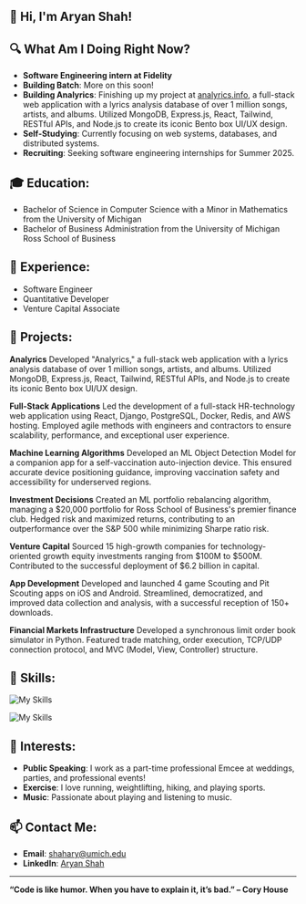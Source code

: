 ## 👋 Hi, I'm Aryan Shah!
[](https://github.com/shah-aryan/shah-aryan/blob/main/README.md#-hi-im-aryan-shah)

## 🔍 What Am I Doing Right Now?

-   **Software Engineering intern at Fidelity**
-   **Building Batch**: More on this soon! 
-   **Building Analyrics**: Finishing up my project at [analyrics.info](http://analyrics.info), a full-stack web application with a lyrics analysis database of over 1 million songs, artists, and albums. Utilized MongoDB, Express.js, React, Tailwind, RESTful APIs, and Node.js to create its iconic Bento box UI/UX design.
-   **Self-Studying**: Currently focusing on web systems, databases, and distributed systems.
-   **Recruiting**: Seeking software engineering internships for Summer 2025.

## 🎓 Education:

[](https://github.com/shah-aryan/shah-aryan/blob/main/README.md#-education)

-   Bachelor of Science in Computer Science with a Minor in Mathematics from the University of Michigan
-   Bachelor of Business Administration from the University of Michigan Ross School of Business

## 💼 Experience:

[](https://github.com/shah-aryan/shah-aryan/blob/main/README.md#-experience)

-   Software Engineer
-   Quantitative Developer
-   Venture Capital Associate

## 🚀 Projects:
[](https://github.com/shah-aryan/shah-aryan/blob/main/README.md#-projects)

**Analyrics**
Developed "Analyrics," a full-stack web application with a lyrics analysis database of over 1 million songs, artists, and albums. Utilized MongoDB, Express.js, React, Tailwind, RESTful APIs, and Node.js to create its iconic Bento box UI/UX design.

**Full-Stack Applications**
Led the development of a full-stack HR-technology web application using React, Django, PostgreSQL, Docker, Redis, and AWS hosting. Employed agile methods with engineers and contractors to ensure scalability, performance, and exceptional user experience.

**Machine Learning Algorithms**
Developed an ML Object Detection Model for a companion app for a self-vaccination auto-injection device. This ensured accurate device positioning guidance, improving vaccination safety and accessibility for underserved regions.

**Investment Decisions**
Created an ML portfolio rebalancing algorithm, managing a $20,000 portfolio for Ross School of Business's premier finance club. Hedged risk and maximized returns, contributing to an outperformance over the S&P 500 while minimizing Sharpe ratio risk.

**Venture Capital**
Sourced 15 high-growth companies for technology-oriented growth equity investments ranging from $100M to $500M. Contributed to the successful deployment of $6.2 billion in capital.

**App Development**
Developed and launched 4 game Scouting and Pit Scouting apps on iOS and Android. Streamlined, democratized, and improved data collection and analysis, with a successful reception of 150+ downloads.

**Financial Markets Infrastructure**
Developed a synchronous limit order book simulator in Python. Featured trade matching, order execution, TCP/UDP connection protocol, and MVC (Model, View, Controller) structure.

## 🔧 Skills:

![My Skills](https://skillicons.dev/icons?i=cpp,c,python,js,ts,java,kotlin,swift,postgres,mongodb,androidstudio,git,github,selenium)

![My Skills](https://skillicons.dev/icons?i=react,tailwind,css,html,d3,django,docker,express,threejs,vite,bootstrap,npm,nextjs,nodejs,postman,redis,kubernetes,aws,netlify,heroku,vercel)

## 🌱 Interests:

[](https://github.com/shah-aryan/shah-aryan/blob/main/README.md#-interests)

-   **Public Speaking**: I work as a part-time professional Emcee at weddings, parties, and professional events!
-   **Exercise**: I love running, weightlifting, hiking, and playing sports.
-   **Music**: Passionate about playing and listening to music.

## 📫 Contact Me:

[](https://github.com/shah-aryan/shah-aryan/blob/main/README.md#-contact-me)

-   **Email**:  [shahary@umich.edu](mailto:shahary@umich.edu)
-   **LinkedIn**:  [Aryan Shah](https://www.linkedin.com/in/aryanshah1/)

----------

**“Code is like humor. When you have to explain it, it’s bad.” – Cory House**
